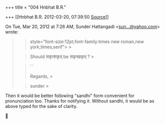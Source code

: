 +++
title = "004 Hnbhat B.R."

+++
[[Hnbhat B.R.	2012-03-20, 07:39:50 [Source](https://groups.google.com/g/samskrita/c/7_Ub8zELU2M)]]



On Tue, Mar 20, 2012 at 7:26 AM, Sunder Hattangadi \<[sun...@yahoo.com]()\> wrote:  

> 
> >  style="font-size:12pt;font-family:times new roman,new york,times,serif"> >
> 
> > Should सकृत्शकृत् be सकृच्छकृत् ‍‍? >
> 
> > 
> > 
> > 
> > 
> > ``
> > 
> > 
> > 
> > 
> > 
> > Regards, >
> 
> > 
> > 
> > 
> > 
> > sunder >
> 
> > 
> > 
> > 
> > 
> > 
> > 
> > 

  

  

Then it would be better following "sandhi" form convenient for pronunciation too. Thanks for notifying it. Without sandhi, it would be as above typed for the sake of clarity.

  



